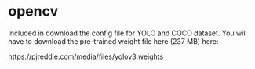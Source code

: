 # opencv

Included in download the config file for YOLO and COCO dataset. You will have to download the pre-trained weight file here (237 MB) here:

https://pjreddie.com/media/files/yolov3.weights



